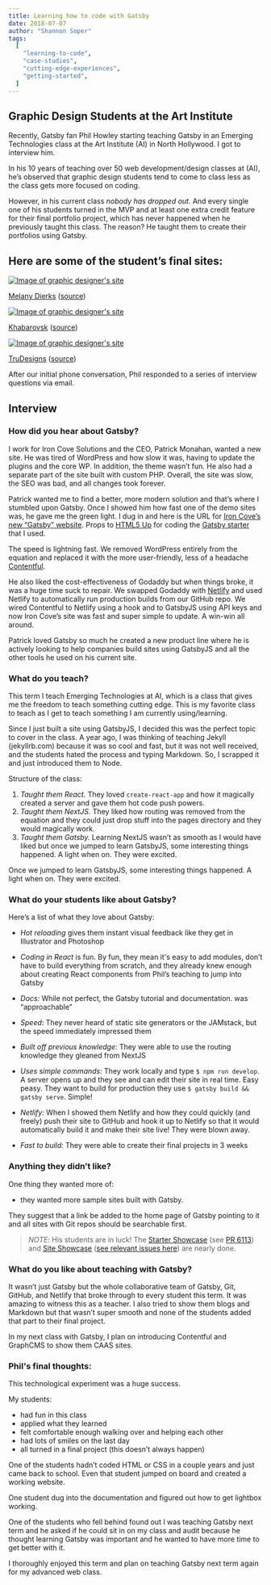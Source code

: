 ```yaml
---
title: Learning how to code with Gatsby
date: 2018-07-07
author: "Shannon Soper"
tags:
  [
    "learning-to-code",
    "case-studies",
    "cutting-edge-experiences",
    "getting-started",
  ]
---
```


## Graphic Design Students at the Art Institute

Recently, Gatsby fan Phil Howley starting teaching Gatsby in an Emerging Technologies class at the Art Institute (AI) in North Hollywood. I got to interview him.

In his 10 years of teaching over 50 web development/design classes at (AI), he’s observed that graphic design students tend to come to class less as the class gets more focused on coding.

However, in his current class _nobody has dropped out_. And every single one of his students turned in the MVP and at least one extra credit feature for their final portfolio project, which has never happened when he previously taught this class. The reason? He taught them to create their portfolios using Gatsby.

## Here are some of the student’s final sites:

[![Image of graphic designer's site](graphic-design-1.png)](http://mywetpaintstudio.com/)

[Melany Dierks](http://mywetpaintstudio.com/) ([source](https://github.com/reguv760/mmd-site2))

[![Image of graphic designer's site](graphic-design-2.png)](http://myceevee.netlify.com/)

[Khabarovsk](http://myceevee.netlify.com/) ([source](https://github.com/msergushova/myceevee))

[![Image of graphic designer's site](graphic-design-3.png)](https://trudesignsongatsby.netlify.app/)

[TruDesigns](https://trudesignsongatsby.netlify.app/) ([source](https://github.com/trudesigns/newStuff))

After our initial phone conversation, Phil responded to a series of interview questions via email.

## Interview

### How did you hear about Gatsby?

I work for Iron Cove Solutions and the CEO, Patrick Monahan, wanted a new site. He was tired of WordPress and how slow it was, having to update the plugins and the core WP. In addition, the theme wasn’t fun. He also had a separate part of the site built with custom PHP. Overall, the site was slow, the SEO was bad, and all changes took forever.

Patrick wanted me to find a better, more modern solution and that’s where I stumbled upon Gatsby. Once I showed him how fast one of the demo sites was, he gave me the green light. I dug in and here is the URL for [Iron Cove’s new “Gatsby” website](https://ironcovesolutions.com). Props to [HTML5 Up](https://html5up.net/) for coding the [Gatsby starter](https://github.com/ChangoMan/gatsby-starter-forty) that I used.

The speed is lightning fast. We removed WordPress entirely from the equation and replaced it with the more user-friendly, less of a headache [Contentful](https://www.contentful.com/).

He also liked the cost-effectiveness of Godaddy but when things broke, it was a huge time suck to repair. We swapped Godaddy with [Netlify](https://netlify.com) and used Netlify to automatically run production builds from our GitHub repo. We wired Contentful to Netlify using a hook and to GatsbyJS using API keys and now Iron Cove’s site was fast and super simple to update. A win-win all around.

Patrick loved Gatsby so much he created a new product line where he is actively looking to help companies build sites using GatsbyJS and all the other tools he used on his current site.

### What do you teach?

This term I teach Emerging Technologies at AI, which is a class that gives me the freedom to teach something cutting edge. This is my favorite class to teach as I get to teach something I am currently using/learning.

Since I just built a site using GatsbyJS, I decided this was the perfect topic to cover in the class. A year ago, I was thinking of teaching Jekyll (jekyllrb.com) because it was so cool and fast, but it was not well received, and the students hated the process and typing Markdown. So, I scrapped it and just introduced them to Node.

Structure of the class:

1. _Taught them React._ They loved `create-react-app` and how it magically created a server and gave them hot code push powers.
2. _Taught them NextJS._ They liked how routing was removed from the equation and they could just drop stuff into the pages directory and they would magically work.
3. _Taught them Gatsby._ Learning NextJS wasn’t as smooth as I would have liked but once we jumped to learn GatsbyJS, some interesting things happened. A light when on. They were excited.

<Pullquote>
  Once we jumped to learn GatsbyJS, some interesting things happened. A light
  when on. They were excited.
</Pullquote>

### What do your students like about Gatsby?

Here’s a list of what they love about Gatsby:

- _Hot reloading_ gives them instant visual feedback like they get in Illustrator and Photoshop
- _Coding in React_ is fun. By fun, they mean it's easy to add modules, don’t have to build everything from scratch, and they already knew enough about creating React components from Phil’s teaching to jump into Gatsby

- _Docs:_ While not perfect, the Gatsby tutorial and documentation. was “approachable”
- _Speed_: They never heard of static site generators or the JAMstack, but the speed immediately impressed them
- _Built off previous knowledge:_ They were able to use the routing knowledge they gleaned from NextJS
- _Uses simple commands:_ They work locally and type `$ npm run develop`. A server opens up and they see and can edit their site in real time. Easy peasy. They want to build for production they use `$ gatsby build && gatsby serve`. Simple!
- _Netlify:_ When I showed them Netlify and how they could quickly (and freely) push their site to GitHub and hook it up to Netlify so that it would automatically build it and make their site live! They were blown away.
- _Fast to build:_ They were able to create their final projects in 3 weeks

### Anything they didn’t like?

One thing they wanted more of:

- they wanted more sample sites built with Gatsby.

They suggest that a link be added to the home page of Gatsby pointing to it and all sites with Git repos should be searchable first.

> _NOTE_: His students are in luck! The [Starter Showcase](/starters/?sort=stars) (see [PR 6113](https://github.com/gatsbyjs/gatsby/pull/6113)) and [Site Showcase](/showcase/) ([see relevant issues here](https://github.com/gatsbyjs/gatsby/issues?utf8=%E2%9C%93&q=is%3Aissue+is%3Aopen+site+showcase)) are nearly done.

### What do you like about teaching with Gatsby?

It wasn’t just Gatsby but the whole collaborative team of Gatsby, Git, GitHub, and Netlify that broke through to every student this term. It was amazing to witness this as a teacher. I also tried to show them blogs and Markdown but that wasn’t super smooth and none of the students added that part to their final project.

In my next class with Gatsby, I plan on introducing Contentful and GraphCMS to show them CAAS sites.

### Phil's final thoughts:

This technological experiment was a huge success.

My students:

- had fun in this class
- applied what they learned
- felt comfortable enough walking over and helping each other
- had lots of smiles on the last day
- all turned in a final project (this doesn’t always happen)

One of the students hadn’t coded HTML or CSS in a couple years and just came back to school. Even that student jumped on board and created a working website.

One student dug into the documentation and figured out how to get lightbox working.

One of the students who fell behind found out I was teaching Gatsby next term and he asked if he could sit in on my class and audit because he thought learning Gatsby was important and he wanted to have more time to get better with it.

I thoroughly enjoyed this term and plan on teaching Gatsby next term again for my advanced web class.

